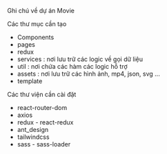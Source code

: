 Ghi chú về dự án Movie

Các thư mục cần tạo
 - Components
 - pages
 - redux
 - services : nơi lưu trữ các logic về gọi dữ liệu
 - util : nơi chứa các hàm các logic hỗ trợ
 - assets : nơi lưu trữ các hình ảnh, mp4, json, svg ...
 - template


 Các thư viện cần cài đặt
 - react-router-dom
 - axios
 - redux - react-redux
 - ant_design
 - tailwindcss
 - sass - sass-loader